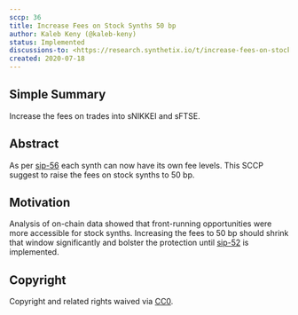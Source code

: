 ```yaml
---
sccp: 36
title: Increase Fees on Stock Synths 50 bp
author: Kaleb Keny (@kaleb-keny)
status: Implemented
discussions-to: <https://research.synthetix.io/t/increase-fees-on-stock-synths-50-bp/103>
created: 2020-07-18
---
```


## Simple Summary

Increase the fees on trades into sNIKKEI and sFTSE.

## Abstract

<!--A short (~200 word) description of the variable change proposed.-->

As per [sip-56](https://github.com/Synthetixio/SIPs/blob/master/SIPS/sip-56.md) each synth can now have its own fee levels. This SCCP suggest to raise the fees on stock synths to 50 bp.

## Motivation

Analysis of on-chain data showed that front-running opportunities were more accessible for stock synths. Increasing the fees to 50 bp should shrink that window significantly and bolster the protection until [sip-52](https://sips.synthetix.io/sips/sip-52) is implemented.

## Copyright

Copyright and related rights waived via [CC0](https://creativecommons.org/publicdomain/zero/1.0/).
